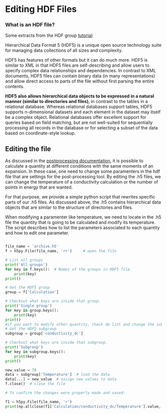 # Editing HDF Files

### What is an HDF file?

Some extracts from the HDF group [tutorial](https://support.hdfgroup.org/HDF5/Tutor/HDF5Intro.pdf):

Hierarchical Data Format 5 (HDF5) is a unique open source technology suite for managing data collections of all sizes and complexity. 

HDF5 has features of other formats but it can do much more. HDF5 is similar to XML in that HDF5 files are self-describing and allow users to specify complex data relationships and dependencies. In contrast to XML documents, HDF5 files can contain binary data (in many representations) and allow direct access to parts of the file without first parsing the entire contents. 

**HDF5 also allows hierarchical data objects to be expressed in a natural manner (similar to directories and files)**, in contrast to the tables in a relational database. Whereas relational databases support tables, HDF5 supports n-dimensional datasets and each element in the dataset may itself be a complex object. Relational databases offer excellent support for queries based on field matching, but are not well-suited for sequentially processing all records in the database or for selecting a subset of the data based on coordinate-style lookup. 

##  Editing the file 

As discussed in the [postprocessing documentation](https://quantum-kite.com/post-processing-tool/), it is possible to calculate a quantity at different conditions with the same moments of an expansion. In these case, one need to change some paramenters in the hdf file that are settings for the post-processing tool. By editing the .h5 files, we can change the temperature of a conductivity calculation or the number of points in energy that are wanted. 

For that purpose, we provide a simple python script that rewrites specific parts of our .h5 files. As discussed above, the .h5 contains hierarchical data objects that are similar to the structure of directories and files. 

When modifying a paramenter like temperature, we need to locate in the .h5 file the quantity that is going to be calculated and modify its temperature. The script describes how to list the parameters associated to each quantity and how to edit one parameter.

```python

file_name = 'archive.h5'
f = h5py.File(file_name, 'r+')     # open the file

# List all groups
print('All groups')
for key in f.keys():  # Names of the groups in HDF5 file.
    print(key)
print()

# Get the HDF5 group
group = f['Calculation']

# Checkout what keys are inside that group.
print('Single group')
for key in group.keys():
    print(key)
print()
#if you want to modify other quantity, check de list and change the subgroup below
# Get the HDF5 subgroup
subgroup = group['conductivity_dc']

# Checkout what keys are inside that subgroup.
print('Subgroup')
for key in subgroup.keys():
    print(key)
print()

new_value = 70
data = subgroup['Temperature']  # load the data
data[...] = new_value  # assign new values to data
f.close()  # close the file

# To confirm the changes were properly made and saved:

f1 = h5py.File(file_name, 'r')
print(np.allclose(f1['Calculation/conductivity_dc/Temperature'].value, new_value))

```

